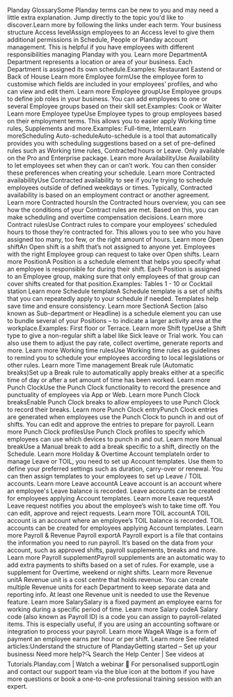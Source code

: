 Planday GlossarySome Planday terms can be new to you and may need a little extra explanation. Jump directly to the topic you'd like to discover.Learn more by following the links under each term. Your business structure  Access levelAssign employees to an Access level to give them additional permissions in Schedule, People or Planday account management. This is helpful if you have employees with different responsibilities managing Planday with you. Learn more  DepartmentA Department represents a location or area of your business. Each Department is assigned its own schedule.Examples: Restaurant Eastend or Back of House Learn more  Employee formUse the employee form to customise which fields are included in your employees’ profiles, and who can view and edit them.​ Learn more  Employee groupUse Employee groups to define job roles in your business. You can add employees to one or several Employee groups based on their skill set.Examples: Cook or Waiter Learn more  Employee typeUse Employee types to group employees based on their employment terms. This allows you to easier apply Working time rules, Supplements and more.Examples: Full-time, InternLearn moreScheduling  Auto-scheduleAuto-schedule is a tool that automatically provides you with scheduling suggestions based on a set of pre-defined rules such as Working time rules, Contracted hours or Leave. Only available on the Pro and Enterprise package. Learn more  AvailabilityUse Availability to let employees set when they can or can’t work. You can then consider these preferences when creating your schedule. Learn more  Contracted availabilityUse Contracted availability to see if you’re trying to schedule employees outside of defined weekdays or times. Typically, Contracted availability is based on an employment contract or another agreement. Learn more  Contracted hoursIn the Contracted hours overview, you can see how the conditions of your Contract rules are met. Based on this, you can make scheduling and overtime compensation decisions. Learn more  Contract rulesUse Contract rules to compare your employees’ scheduled hours to those they’re contracted for. This allows you to see who you have assigned too many, too few, or the right amount of hours. Learn more  Open shiftAn Open shift is a shift that’s not assigned to anyone yet. Employees with the right Employee group can request to take over Open shifts. Learn more  PositionA Position is a schedule element that helps you specify what an employee is responsible for during their shift. Each Position is assigned to an Employee group, making sure that only employees of that group can cover shifts created for that position.Examples: Tables 1 - 10 or Cocktail station Learn more  Schedule templateA Schedule template is a set of shifts that you can repeatedly apply to your schedule if needed. Templates help save time and ensure consistency. Learn more  SectionA Section (also known as Sub-department or Headline) is a schedule element you can use to bundle several of your Positions – to indicate a larger activity area at the workplace.Examples: First floor or Terrace. Learn more  Shift typeUse a Shift type to give a non-regular shift a label like Sick leave or Trial work. You can also use them to adjust the pay rate, collect overtime, generate reports and more. Learn more  Working time rulesUse Working time rules as guidelines to remind you to schedule your employees according to local legislations or other rules. Learn more Time management  Break rule (Automatic breaks)Set up a Break rule to automatically apply breaks either at a specific time of day or after a set amount of time has been worked. Learn more  Punch ClockUse the Punch Clock functionality to record the presence and punctuality of employees via App or Web. Learn more  Punch Clock breaksEnable Punch Clock breaks to allow employees to use Punch Clock to record their breaks. Learn more  Punch Clock entryPunch Clock entries are generated when employees use the Punch Clock to punch in and out of shifts. You can edit and approve the entries to prepare for payroll. Learn more  Punch Clock profilesUse Punch Clock profiles to specify which employees can use which devices to punch in and out. Learn more  Manual breakUse a Manual break to add a break specific to a shift, directly on the Schedule. Learn more Holiday & Overtime  Account templateIn order to manage Leave or TOIL, you need to set up Account templates. Use them to define your preferred settings such as duration, carry-over or renewal. You can then assign templates to your employees to set up Leave / TOIL accounts. Learn more  Leave accountA Leave account is an account where an employee's Leave balance is recorded. Leave accounts can be created for employees applying Account templates. Learn more  Leave requestA Leave request notifies you about the employee’s wish to take time off. You can edit, approve and reject requests. Learn more  TOIL accountA TOIL account is an account where an employee’s TOIL balance is recorded. TOIL accounts can be created for employees applying Account templates. Learn more Payroll & Revenue  Payroll exportA Payroll export is a file that contains the information you need to run payroll. It’s based on the data from your account, such as approved shifts, payroll supplements, breaks and more. Learn more  Payroll supplementPayroll supplements are an automatic way to add extra payments to shifts based on a set of rules. For example, use a supplement for Overtime, weekend or night shifts. Learn more  Revenue unitA Revenue unit is a cost centre that holds revenue. You can create multiple Revenue units for each Department to keep separate data and reporting info. At least one Revenue unit is needed to use the Revenue feature. Learn more  SalarySalary is a fixed payment an employee earns for working during a specific period of time. Learn more  Salary codeA Salary code (also known as Payroll ID) is a code you can assign to payroll-related items. This is especially useful, if you are using an accounting software or integration to process your payroll. Learn more  WageA Wage is a form of payment an employee earns per hour or per shift. Learn more See related articles:Understand the structure of PlandayGetting started – Set up your businessℹ️ Need more help?🔍 Search the Help Center | See videos at Tutorials.Planday.com | Watch a webinar 💬 For personalised supportLogin and contact our support team via the blue icon at the bottom if you have more questions or book a one-to-one professional training session with an expert. 